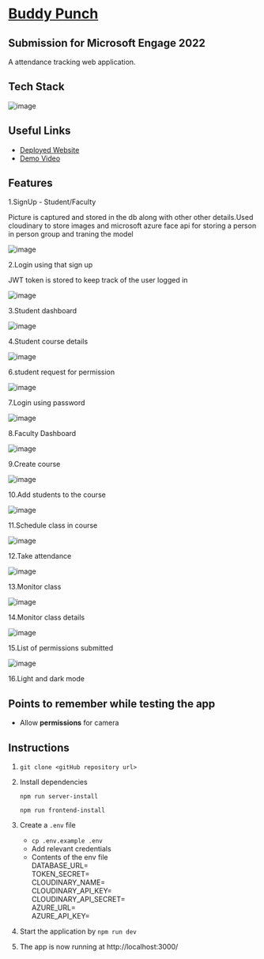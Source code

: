 # [Buddy Punch]()

## Submission for Microsoft Engage 2022

A attendance tracking web application.

## Tech Stack

![image](https://res.cloudinary.com/microsoft-engage-2022/image/upload/v1653636580/readmeImages/tech_yzk1x0.png)

## Useful Links

- [Deployed Website]()
- [Demo Video](https://youtu.be/9u0goJO6SLk)

## Features

1.SignUp - Student/Faculty

Picture is captured and stored in the db along with other other details.Used cloudinary to store images and microsoft azure face api for storing a person in person group and traning the model

![image](https://res.cloudinary.com/microsoft-engage-2022/image/upload/v1653659003/readmeImages/Screenshot_2022-05-27_191059_ifqmrj.png)

2.Login using that sign up

JWT token is stored to keep track of the user logged in

![image](https://res.cloudinary.com/microsoft-engage-2022/image/upload/v1653659003/readmeImages/Screenshot_2022-05-27_191006_n3spdb.png)

3.Student dashboard

![image](https://res.cloudinary.com/microsoft-engage-2022/image/upload/v1653639544/readmeImages/Screenshot_2022-05-26_212327_caflio.png)

4.Student course details

![image](https://res.cloudinary.com/microsoft-engage-2022/image/upload/v1653640322/readmeImages/Screenshot_2022-05-27_135924_xbwpkp.png)

6.student request for permission

![image](https://res.cloudinary.com/microsoft-engage-2022/image/upload/v1653640322/readmeImages/Screenshot_2022-05-27_135803_wsj2an.png)

7.Login using password

![image](https://res.cloudinary.com/microsoft-engage-2022/image/upload/v1653639540/readmeImages/Screenshot_2022-05-26_210216_dpsn7l.png)

8.Faculty Dashboard

![image](https://res.cloudinary.com/microsoft-engage-2022/image/upload/v1653639542/readmeImages/Screenshot_2022-05-26_210518_ydn4bz.png)

9.Create course

![image](https://res.cloudinary.com/microsoft-engage-2022/image/upload/v1653640547/readmeImages/Screenshot_2022-05-27_140537_ccsxag.png)

10.Add students to the course

![image](https://res.cloudinary.com/microsoft-engage-2022/image/upload/v1653639543/readmeImages/Screenshot_2022-05-26_210718_n3nyfd.png)

11.Schedule class in course

![image](https://res.cloudinary.com/microsoft-engage-2022/image/upload/v1653639542/readmeImages/Screenshot_2022-05-26_210537_mxefcw.png)

12.Take attendance

![image](https://res.cloudinary.com/microsoft-engage-2022/image/upload/v1653659003/readmeImages/Screenshot_2022-05-27_191137_vp0klu.png)

13.Monitor class

![image](https://res.cloudinary.com/microsoft-engage-2022/image/upload/v1653659004/readmeImages/Screenshot_2022-05-27_191211_mxzqxt.png)

14.Monitor class details

![image](https://res.cloudinary.com/microsoft-engage-2022/image/upload/v1653640629/readmeImages/Screenshot_2022-05-27_140653_iwj5s6.png)

15.List of permissions submitted

![image](https://res.cloudinary.com/microsoft-engage-2022/image/upload/v1653639543/readmeImages/Screenshot_2022-05-26_210640_zqr460.png)

16.Light and dark mode

## Points to remember while testing the app

- Allow **permissions** for camera

## Instructions

1. `git clone <gitHub repository url>`

2. Install dependencies

   `npm run server-install`

   `npm run frontend-install`

3. Create a `.env` file

   - `cp .env.example .env`
   - Add relevant credentials
   - Contents of the env file  
     DATABASE_URL=  
     TOKEN_SECRET=  
     CLOUDINARY_NAME=  
     CLOUDINARY_API_KEY=  
     CLOUDINARY_API_SECRET=  
     AZURE_URL=  
     AZURE_API_KEY=     
 

4. Start the application by
   `npm run dev`

5. The app is now running at http://localhost:3000/
